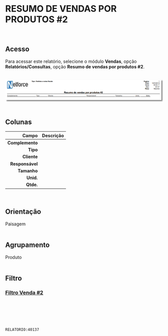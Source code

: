 # RESUMO DE VENDAS POR PRODUTOS #2
<br>

## Acesso
Para acessar este relatório, selecione o módulo **Vendas**, opção **Relatórios/Consultas**, opção **Resumo de vendas por produtos #2**.
<br>
<br>

![40137](https://raw.githubusercontent.com/netforcews/docs-erp/master/relatorios/imagens/40137.png)
<br>
<br>

## Colunas
Campo | Descrição
--:|---
**Complemento** | 
**Tipo** | 
**Cliente** | 
**Responsável** | 
**Tamanho** | 
**Unid.** | 
**Qtde.** | 
<br>

## Orientação
Paisagem   
<br>

## Agrupamento
Produto   
<br>

## Filtro
### [Filtro Venda #2](/geral/filtro-venda-2.md)
<br>
<br>
<br>
<br>

```RELATORIO:40137```
